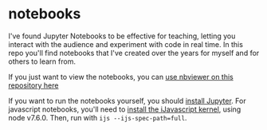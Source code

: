 # notebooks

I've found Jupyter Notebooks to be effective for teaching, letting you interact with the audience and experiment with code in real time. In this repo you'll find notebooks that I've created over the years for myself and for others to learn from.  
  
If you just want to view the notebooks, you can [use nbviewer on this repository here](http://nbviewer.jupyter.org/github/pbhavsar/notebooks/tree/master/)

If you want to run the notebooks yourself, you should [install Jupyter](http://jupyter.org/install.html).
For javascript notebooks, you'll need to [install the iJavascript kernel](https://www.npmjs.com/package/ijavascript), using node v7.6.0.
Then, run with `ijs --ijs-spec-path=full`.
